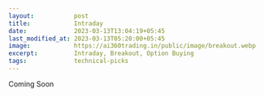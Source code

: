 ```yaml
---
layout:           post
title:            Intraday
date:             2023-03-13T13:04:19+05:45
last_modified_at: 2023-03-13T05:20:00+05:45
image:            https://ai360trading.in/public/image/breakout.webp
excerpt:          Intraday, Breakout, Option Buying
tags:             technical-picks
---
```



Coming Soon
